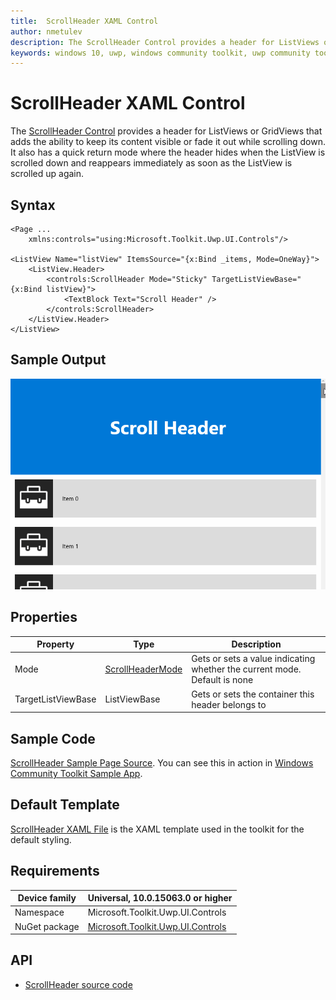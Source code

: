 ```yaml
---
title:  ScrollHeader XAML Control
author: nmetulev
description: The ScrollHeader Control provides a header for ListViews or GridViews that adds the ability to keep its content visible or fade it out while scrolling down.
keywords: windows 10, uwp, windows community toolkit, uwp community toolkit, uwp toolkit, ScrollHeader, XAML Control, xaml
---
```


# ScrollHeader XAML Control

The [ScrollHeader Control](https://docs.microsoft.com/dotnet/api/microsoft.toolkit.uwp.ui.controls.scrollheader) provides a header for ListViews or GridViews that adds the ability to keep its content visible or fade it out while scrolling down. It also has a quick return mode where the header hides when the ListView is scrolled down and reappears immediately as soon as the ListView is scrolled up again.

## Syntax

```xaml
<Page ...
    xmlns:controls="using:Microsoft.Toolkit.Uwp.UI.Controls"/>

<ListView Name="listView" ItemsSource="{x:Bind _items, Mode=OneWay}">
	<ListView.Header>
		<controls:ScrollHeader Mode="Sticky" TargetListViewBase="{x:Bind listView}">
			<TextBlock Text="Scroll Header" />
		</controls:ScrollHeader>
	</ListView.Header>
</ListView>
```

## Sample Output

![ScrollHeader animation](../resources/images/Controls/ScrollHeader.gif)

## Properties

| Property | Type | Description |
| -- | -- | -- |
| Mode | [ScrollHeaderMode](https://docs.microsoft.com/dotnet/api/microsoft.toolkit.uwp.ui.controls.scrollheadermode) | Gets or sets a value indicating whether the current mode. Default is none |
| TargetListViewBase | ListViewBase | Gets or sets the container this header belongs to |

## Sample Code

[ScrollHeader Sample Page Source](https://github.com/Microsoft/WindowsCommunityToolkit//tree/master/Microsoft.Toolkit.Uwp.SampleApp/SamplePages/ScrollHeader). You can see this in action in [Windows Community Toolkit Sample App](https://www.microsoft.com/store/apps/9NBLGGH4TLCQ).

## Default Template

[ScrollHeader XAML File](https://github.com/Microsoft/WindowsCommunityToolkit//blob/master/Microsoft.Toolkit.Uwp.UI.Controls/ScrollHeader/ScrollHeader.xaml) is the XAML template used in the toolkit for the default styling.

## Requirements

| Device family | Universal, 10.0.15063.0 or higher |
| -- | -- |
| Namespace | Microsoft.Toolkit.Uwp.UI.Controls |
| NuGet package | [Microsoft.Toolkit.Uwp.UI.Controls](https://www.nuget.org/packages/Microsoft.Toolkit.Uwp.UI.Controls/) |

## API

* [ScrollHeader source code](https://github.com/Microsoft/WindowsCommunityToolkit//tree/master/Microsoft.Toolkit.Uwp.UI.Controls/ScrollHeader)

